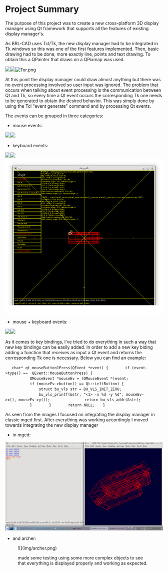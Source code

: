 # Project Summary

The purpose of this project was to create a new cross-platform 3D
display manager using Qt framework that supports all the features of
existing display manager's.

As BRL-CAD uses Tcl/Tk, the new display manager had to be integrated in
Tk windows so this was one of the first features implemented. Then,
basic drawing had to be done, more exactly line, points and text
drawing. To obtain this a QPainter that draws on a QPixmap was used.

![](img/Tkqt1.png)![](img/Sph.png)<img src="img/Tor.png" title="fig:Tor.png" width="200" alt="Tor.png" />

At this point the display manager could draw almost anything but there
was no event processing involved so user input was ignored. The problem
that occurs when talking about event processing is the communication
between Qt and Tk, so every time a Qt event occurs the corresponding Tk
one needs to be generated to obtain the desired behavior. This was
simply done by using the Tcl "event generate" command and by processing
Qt events.

The events can be grouped in three categories:

-   mouse events:

![](img/Tor1.png)![](img/Tor2.png)

-   keyboard events:

![](img/Keyboard.png)![](img/Keyboard2.png)![](img/mged-c.png)

-   mouse + keyboard events:

![](img/Rotate1.png)![](img/Rotate2.png)

As it comes to key bindings, I've tried to do everything in such a way
that new key bindings can be easily added. In order to add a new key
biding adding a function that receives as input a Qt event and returns
the corresponding Tk one is necessary. Below you can find an example:

`   char* qt_mouseButton1Press(QEvent *event) {`
`       if (event->type() ==  QEvent::MouseButtonPress) {`
`           QMouseEvent *mouseEv = (QMouseEvent *)event;`
`           if (mouseEv->button() == Qt::LeftButton) {`
`               struct bu_vls str = BU_VLS_INIT_ZERO;`
`               bu_vls_printf(&str, "<1> -x %d -y %d", mouseEv->x(), mouseEv->y());`
`               return bu_vls_addr(&str);`
`           }`
`       }`
`       return NULL;`
`   }`

As seen from the images I focused on integrating the display manager in
classic mged first. After everything was working accordingly I moved
towards integrating the new display manager

-   in mged:

![](img/mged.png)

-   and archer:

<figure>
![](img/archer.png)

made some testing using some more complex objects to see that everything
is displayed properly and working as expected.

